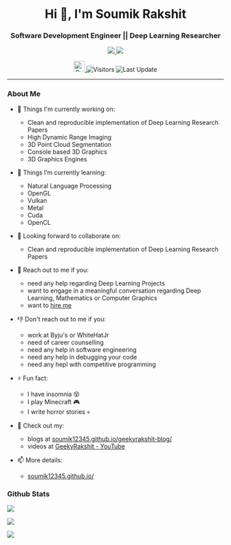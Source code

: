 <h1 align="center">Hi 👋, I'm Soumik Rakshit</h1>
<h3 align="center">Software Development Engineer || Deep Learning Researcher</h3>

<p align="center">
   <a href="https://www.linkedin.com/in/soumikrakshit/">
      <img src="https://img.shields.io/badge/LinkedIn-Soumik--Rakshit-informational?style=for-the-badge&labelColor=black&logo=linkedin&logoColor=0077b5&&color=0077b5"/>
  </a>
   <a href="mailto:19soumik.rakshit96@gmail.com">
  <img src="https://img.shields.io/badge/Gmail-19soumik.rakshit96@gmail.com-informational?style=for-the-badge&labelColor=black&logoColor=d14836&logo=gmail&color=d14836"/>
  </a>
</p>

<p align="center">
   <a href="https://img.shields.io/github/followers/soumik12345?label=Follow&style=social">
  <img alt="Coverage" src="https://img.shields.io/github/followers/soumik12345?label=Follow&style=social" height="25">
  </a>
   <img alt="Visitors" src="https://komarev.com/ghpvc/?username=soumik12345&style=flat&labelColor=black&logo=github&label=PROFILE+VIEWS&color=29bf12">
   <img alt="Last Update" src="https://img.shields.io/github/last-commit/soumik12345/soumik12345?logo=markdown&label=LAST+UPDATE&color=29bf12&style=flat">
</p>

---

### About Me

- 🔭 Things I'm currently working on:
   - Clean and reproducible implementation of Deep Learning Research Papers
   - High Dynamic Range Imaging
   - 3D Point Cloud Segmentation
   - Console based 3D Graphics
   - 3D Graphics Engines

- 🌱 Things I’m currently learning:
   - Natural Language Processing
   - OpenGL
   - Vulkan
   - Metal
   - Cuda
   - OpenCL

- 👬 Looking forward to collaborate on:
   - Clean and reproducible implementation of Deep Learning Research Papers

- 💬 Reach out to me if you:
   - need any help regarding Deep Learning Projects
   - want to engage in a meaningful conversation regarding Deep Learning, Mathematics or Computer Graphics 
   - want to [hire me](https://soumik12345.github.io/assets/docs/Resume_Soumik_Rakshit.pdf)

- 👎 Don't reach out to me if you:
   - work at Byju's or WhiteHatJr
   - need of career counselling
   - need any help in software engineering
   - need any help in debugging your code
   - need any hepl with competitive programming

- ⚡ Fun fact:
   - I have insomnia 😵
   - I play Minecraft 🎮
   - I write horror stories 💀

- 📘 Check out my:
   - blogs at [soumik12345.github.io/geekyrakshit-blog/](https://soumik12345.github.io/geekyrakshit-blog/)
   - videos at [GeekyRakshit - YouTube](https://www.youtube.com/channel/UC968ESa0PKiJl9e3CyIRFZQ)

- 📫 More details:
   - [soumik12345.github.io/](https://soumik12345.github.io/)

### Github Stats

![](https://github-readme-stats.vercel.app/api?username=soumik12345&count_private=true&show_icons=true&count_private=true)

![](https://github-readme-stats.vercel.app/api/top-langs/?username=soumik12345&layout=compact&count_private=true)

![](https://github-profile-trophy.vercel.app/?username=soumik12345)

